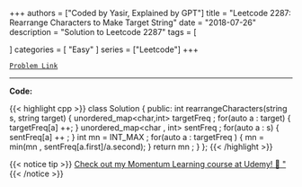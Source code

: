 
+++
authors = ["Coded by Yasir, Explained by GPT"]
title = "Leetcode 2287: Rearrange Characters to Make Target String"
date = "2018-07-26"
description = "Solution to Leetcode 2287"
tags = [
    
]
categories = [
    "Easy"
]
series = ["Leetcode"]
+++



[`Problem Link`](https://leetcode.com/problems/rearrange-characters-to-make-target-string/description/)

---

**Code:**

{{< highlight cpp >}}
class Solution {
public:
    int rearrangeCharacters(string s, string target) {
        unordered_map<char,int> targetFreq ; 
        for(auto a : target) {
             targetFreq[a] ++;
        }
        unordered_map<char , int> sentFreq ; 
        for(auto a : s) {
            sentFreq[a] ++ ; 
        }
        int mn = INT_MAX  ; 
        for(auto a : targetFreq ) {
             mn = min(mn , sentFreq[a.first]/a.second); 
        }
        return mn ; 
    }
};
{{< /highlight >}}



{{< notice tip >}}
[Check out my Momentum Learning course at Udemy! 🚀 "](https://www.udemy.com/course/blind-75-the-data-structures-and-algorithms-essentials/)
{{< /notice >}}

